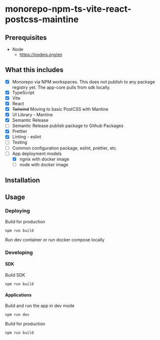 # monorepo-npm-ts-vite-react-postcss-maintine

## Prerequisites

- Node
  - https://nodejs.org/en

## What this includes

- [x] Monorepo via NPM workspaces. This does not publish to any package registry yet. The app-core pulls from sdk locally.
- [x] TypeScript
- [x] Vite
- [x] React
- [x] ~~Tailwind~~ Moving to basic PostCSS with Mantine
- [x] UI Library - Mantine
- [x] Semantic Release
- [ ] Semantic Release publish package to Github Packages
- [x] Prettier
- [x] Linting - eslint
- [ ] Testing
- [ ] Common configuration package, eslint, prettier, etc.
- [ ] App deployment models
  - [x] ngnix with docker image
  - [ ] node with docker image

## Installation

## Usage

### Deploying

Build for production

`npm run build`

Run dev container or run docker compose locally

### Developing

#### SDK

Build SDK

`npm run build`

#### Applications

Build and run the app in dev mode

`npm run dev`

Build for production

`npm run build`
